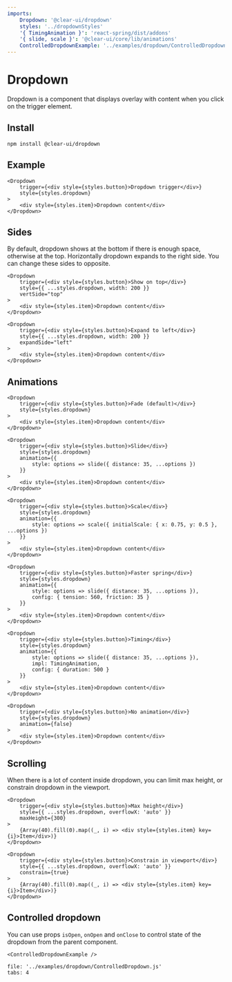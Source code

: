 ```yaml
---
imports:
    Dropdown: '@clear-ui/dropdown'
    styles: '../dropdownStyles'
    '{ TimingAnimation }': 'react-spring/dist/addons'
    '{ slide, scale }': '@clear-ui/core/lib/animations'
    ControlledDropdownExample: '../examples/dropdown/ControlledDropdown'
---
```


# Dropdown

Dropdown is a component that displays overlay with content 
when you click on the trigger element.

## Install

```
npm install @clear-ui/dropdown
```

## Example

```@example
<Dropdown
    trigger={<div style={styles.button}>Dropdown trigger</div>}
    style={styles.dropdown}
>
    <div style={styles.item}>Dropdown content</div>
</Dropdown>
```

## Sides

By default, dropdown shows at the bottom if there is enough space,
otherwise at the top.
Horizontally dropdown expands to the right side.
You can change these sides to opposite.

```@example
<Dropdown
    trigger={<div style={styles.button}>Show on top</div>}
    style={{ ...styles.dropdown, width: 200 }}
    vertSide="top"
>
    <div style={styles.item}>Dropdown content</div>
</Dropdown>

<Dropdown
    trigger={<div style={styles.button}>Expand to left</div>}
    style={{ ...styles.dropdown, width: 200 }}
    expandSide="left"
>
    <div style={styles.item}>Dropdown content</div>
</Dropdown>
```

## Animations

```@example
<Dropdown
    trigger={<div style={styles.button}>Fade (default)</div>}
    style={styles.dropdown}
>
    <div style={styles.item}>Dropdown content</div>
</Dropdown>

<Dropdown
    trigger={<div style={styles.button}>Slide</div>}
    style={styles.dropdown}
    animation={{
        style: options => slide({ distance: 35, ...options })
    }}
>
    <div style={styles.item}>Dropdown content</div>
</Dropdown>

<Dropdown
    trigger={<div style={styles.button}>Scale</div>}
    style={styles.dropdown}
    animation={{
        style: options => scale({ initialScale: { x: 0.75, y: 0.5 }, ...options })
    }}
>
    <div style={styles.item}>Dropdown content</div>
</Dropdown>

<Dropdown
    trigger={<div style={styles.button}>Faster spring</div>}
    style={styles.dropdown}
    animation={{
        style: options => slide({ distance: 35, ...options }),
        config: { tension: 560, friction: 35 }
    }}
>
    <div style={styles.item}>Dropdown content</div>
</Dropdown>

<Dropdown
    trigger={<div style={styles.button}>Timing</div>}
    style={styles.dropdown}
    animation={{
        style: options => slide({ distance: 35, ...options }),
        impl: TimingAnimation,
        config: { duration: 500 }
    }}
>
    <div style={styles.item}>Dropdown content</div>
</Dropdown>

<Dropdown
    trigger={<div style={styles.button}>No animation</div>}
    style={styles.dropdown}
    animation={false}
>
    <div style={styles.item}>Dropdown content</div>
</Dropdown>
```

## Scrolling

When there is a lot of content inside dropdown,
you can limit max height, or constrain dropdown in the viewport.

```@example
<Dropdown
    trigger={<div style={styles.button}>Max height</div>}
    style={{ ...styles.dropdown, overflowX: 'auto' }}
    maxHeight={300}
>
    {Array(40).fill(0).map((_, i) => <div style={styles.item} key={i}>Item</div>)}
</Dropdown>

<Dropdown
    trigger={<div style={styles.button}>Constrain in viewport</div>}
    style={{ ...styles.dropdown, overflowX: 'auto' }}
    constrain={true}
>
    {Array(40).fill(0).map((_, i) => <div style={styles.item} key={i}>Item</div>)}
</Dropdown>
```

## Controlled dropdown

You can use props `isOpen`, `onOpen` and `onClose` to control
state of the dropdown from the parent component.

```@render
<ControlledDropdownExample />
```

```@source
file: '../examples/dropdown/ControlledDropdown.js'
tabs: 4
```
